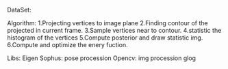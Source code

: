 DataSet:

Algorithm:
1.Projecting vertices to image plane
2.Finding contour of the projected in current frame.
3.Sample vertices near to contour.
4.statistic the histogram of the vertices
5.Compute posterior and draw statistic img.
6.Compute and optimize the enery fuction.

Libs:
Eigen
Sophus: pose procession
Opencv: img procession
glog






